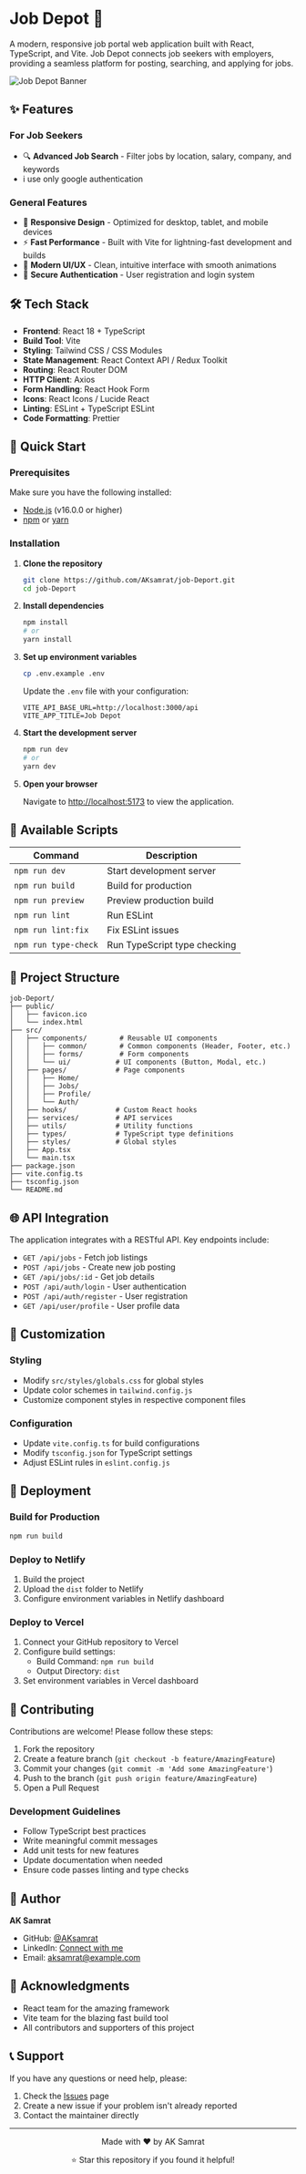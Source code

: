 # Job Depot 🚀

A modern, responsive job portal web application built with React, TypeScript, and Vite. Job Depot connects job seekers with employers, providing a seamless platform for posting, searching, and applying for jobs.

![Job Depot Banner](https://via.placeholder.com/800x200/4F46E5/FFFFFF?text=Job+Depot+-+Your+Career+Destination)

## ✨ Features

### For Job Seekers
- 🔍 **Advanced Job Search** - Filter jobs by location, salary, company, and keywords
- i use only google authentication




### General Features
- 📱 **Responsive Design** - Optimized for desktop, tablet, and mobile devices
- ⚡ **Fast Performance** - Built with Vite for lightning-fast development and builds
- 🎨 **Modern UI/UX** - Clean, intuitive interface with smooth animations
- 🔐 **Secure Authentication** - User registration and login system


## 🛠️ Tech Stack

- **Frontend**: React 18 + TypeScript
- **Build Tool**: Vite
- **Styling**: Tailwind CSS / CSS Modules
- **State Management**: React Context API / Redux Toolkit
- **Routing**: React Router DOM
- **HTTP Client**: Axios
- **Form Handling**: React Hook Form
- **Icons**: React Icons / Lucide React
- **Linting**: ESLint + TypeScript ESLint
- **Code Formatting**: Prettier

## 🚀 Quick Start

### Prerequisites

Make sure you have the following installed:
- [Node.js](https://nodejs.org/) (v16.0.0 or higher)
- [npm](https://www.npmjs.com/) or [yarn](https://yarnpkg.com/)

### Installation

1. **Clone the repository**
   ```bash
   git clone https://github.com/AKsamrat/job-Deport.git
   cd job-Deport
   ```

2. **Install dependencies**
   ```bash
   npm install
   # or
   yarn install
   ```

3. **Set up environment variables**
   ```bash
   cp .env.example .env
   ```
   
   Update the `.env` file with your configuration:
   ```env
   VITE_API_BASE_URL=http://localhost:3000/api
   VITE_APP_TITLE=Job Depot
   ```

4. **Start the development server**
   ```bash
   npm run dev
   # or
   yarn dev
   ```

5. **Open your browser**
   
   Navigate to [http://localhost:5173](http://localhost:5173) to view the application.

## 📜 Available Scripts

| Command | Description |
|---------|-------------|
| `npm run dev` | Start development server |
| `npm run build` | Build for production |
| `npm run preview` | Preview production build |
| `npm run lint` | Run ESLint |
| `npm run lint:fix` | Fix ESLint issues |
| `npm run type-check` | Run TypeScript type checking |

## 📁 Project Structure

```
job-Deport/
├── public/
│   ├── favicon.ico
│   └── index.html
├── src/
│   ├── components/        # Reusable UI components
│   │   ├── common/        # Common components (Header, Footer, etc.)
│   │   ├── forms/         # Form components
│   │   └── ui/           # UI components (Button, Modal, etc.)
│   ├── pages/            # Page components
│   │   ├── Home/
│   │   ├── Jobs/
│   │   ├── Profile/
│   │   └── Auth/
│   ├── hooks/            # Custom React hooks
│   ├── services/         # API services
│   ├── utils/            # Utility functions
│   ├── types/            # TypeScript type definitions
│   ├── styles/           # Global styles
│   ├── App.tsx
│   └── main.tsx
├── package.json
├── vite.config.ts
├── tsconfig.json
└── README.md
```

## 🌐 API Integration

The application integrates with a RESTful API. Key endpoints include:

- `GET /api/jobs` - Fetch job listings
- `POST /api/jobs` - Create new job posting
- `GET /api/jobs/:id` - Get job details
- `POST /api/auth/login` - User authentication
- `POST /api/auth/register` - User registration
- `GET /api/user/profile` - User profile data

## 🎨 Customization

### Styling
- Modify `src/styles/globals.css` for global styles
- Update color schemes in `tailwind.config.js`
- Customize component styles in respective component files

### Configuration
- Update `vite.config.ts` for build configurations
- Modify `tsconfig.json` for TypeScript settings
- Adjust ESLint rules in `eslint.config.js`

## 🚀 Deployment

### Build for Production
```bash
npm run build
```

### Deploy to Netlify
1. Build the project
2. Upload the `dist` folder to Netlify
3. Configure environment variables in Netlify dashboard

### Deploy to Vercel
1. Connect your GitHub repository to Vercel
2. Configure build settings:
   - Build Command: `npm run build`
   - Output Directory: `dist`
3. Set environment variables in Vercel dashboard

## 🤝 Contributing

Contributions are welcome! Please follow these steps:

1. Fork the repository
2. Create a feature branch (`git checkout -b feature/AmazingFeature`)
3. Commit your changes (`git commit -m 'Add some AmazingFeature'`)
4. Push to the branch (`git push origin feature/AmazingFeature`)
5. Open a Pull Request

### Development Guidelines
- Follow TypeScript best practices
- Write meaningful commit messages
- Add unit tests for new features
- Update documentation when needed
- Ensure code passes linting and type checks



## 👤 Author

**AK Samrat**
- GitHub: [@AKsamrat](https://github.com/AKsamrat)
- LinkedIn: [Connect with me](https://linkedin.com/in/anuwarul-kabir)
- Email: aksamrat@example.com

## 🙏 Acknowledgments

- React team for the amazing framework
- Vite team for the blazing fast build tool
- All contributors and supporters of this project

## 📞 Support

If you have any questions or need help, please:

1. Check the [Issues](https://github.com/AKsamrat/job-Deport/issues) page
2. Create a new issue if your problem isn't already reported
3. Contact the maintainer directly

---

<div align="center">
  <p>Made with ❤️ by AK Samrat</p>
  <p>⭐ Star this repository if you found it helpful!</p>
</div>